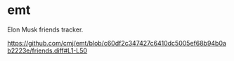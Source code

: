 # emt
Elon Musk friends tracker.

https://github.com/cmj/emt/blob/c60df2c347427c6410dc5005ef68b94b0ab2223e/friends.diff#L1-L50
